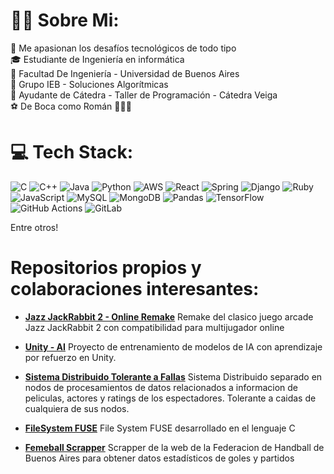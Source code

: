 # 🐱‍👤 Sobre Mi:
🚀 Me apasionan los desafíos tecnológicos de todo tipo<br>🎓 Estudiante de Ingeniería en informática <br>🏦 Facultad De Ingeniería - Universidad de Buenos Aires<br>🏢 Grupo IEB - Soluciones Algorítmicas<br>👾 Ayudante de Cátedra - Taller de Programación - Cátedra Veiga<br>⚽ De Boca como Román 💙💛💙<br>


# 💻 Tech Stack:
![C](https://img.shields.io/badge/c-%2300599C.svg?style=for-the-badge&logo=c&logoColor=white) ![C++](https://img.shields.io/badge/c++-%2300599C.svg?style=for-the-badge&logo=c%2B%2B&logoColor=white) ![Java](https://img.shields.io/badge/java-%23ED8B00.svg?style=for-the-badge&logo=openjdk&logoColor=white) ![Python](https://img.shields.io/badge/python-3670A0?style=for-the-badge&logo=python&logoColor=ffdd54) ![AWS](https://img.shields.io/badge/AWS-%23FF9900.svg?style=for-the-badge&logo=amazon-aws&logoColor=white) ![React](https://img.shields.io/badge/react-%2320232a.svg?style=for-the-badge&logo=react&logoColor=%2361DAFB) ![Spring](https://img.shields.io/badge/spring-%236DB33F.svg?style=for-the-badge&logo=spring&logoColor=white) ![Django](https://img.shields.io/badge/django-%23092E20.svg?style=for-the-badge&logo=django&logoColor=white) ![Ruby](https://img.shields.io/badge/ruby-%23CC342D.svg?style=for-the-badge&logo=ruby&logoColor=white) ![JavaScript](https://img.shields.io/badge/javascript-%23323330.svg?style=for-the-badge&logo=javascript&logoColor=%23F7DF1E) ![MySQL](https://img.shields.io/badge/mysql-4479A1.svg?style=for-the-badge&logo=mysql&logoColor=white) ![MongoDB](https://img.shields.io/badge/MongoDB-%234ea94b.svg?style=for-the-badge&logo=mongodb&logoColor=white) ![Pandas](https://img.shields.io/badge/pandas-%23150458.svg?style=for-the-badge&logo=pandas&logoColor=white) ![TensorFlow](https://img.shields.io/badge/TensorFlow-%23FF6F00.svg?style=for-the-badge&logo=TensorFlow&logoColor=white) ![GitHub Actions](https://img.shields.io/badge/github%20actions-%232671E5.svg?style=for-the-badge&logo=githubactions&logoColor=white) ![GitLab](https://img.shields.io/badge/gitlab-%23181717.svg?style=for-the-badge&logo=gitlab&logoColor=white)

Entre otros!

# Repositorios propios y colaboraciones interesantes:

-  [**Jazz JackRabbit 2 - Online Remake**](https://github.com/tomdv18/TpFinalTaller) Remake del clasico juego arcade Jazz JackRabbit 2 con compatibilidad para multijugador online

-  [**Unity - AI**](https://github.com/jmdieguez/unity-ai) Proyecto de entrenamiento de modelos de IA con aprendizaje por refuerzo en Unity.

-  [**Sistema Distribuido Tolerante a Fallas**](https://github.com/tomdv18/tp1-distribuidos) Sistema Distribuido separado en nodos de procesamientos de datos relacionados a informacion de peliculas, actores y ratings de los espectadores. Tolerante a caidas de cualquiera de sus nodos.

-  [**FileSystem FUSE**](https://github.com/tomdv18/SisOp-FileSystem) File System FUSE desarrollado en el lenguaje C

-  [**Femeball Scrapper**](https://colab.research.google.com/drive/1k5SSsSR2eqdzdni6KZsuhHDgSbqTVl0A?usp=sharing) Scrapper de la web de la Federacion de Handball de Buenos Aires para obtener datos estadísticos de goles y partidos

